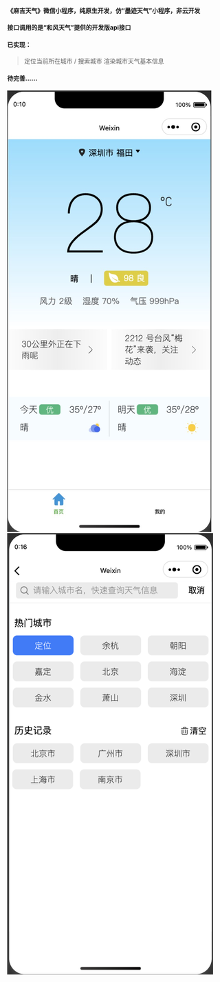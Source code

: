 #### 《麻吉天气》微信小程序，纯原生开发，仿“墨迹天气”小程序，非云开发
#### 接口调用的是“和风天气”提供的开发版api接口
#### 已实现：
  > 定位当前所在城市 / 搜索城市
  > 渲染城市天气基本信息
#### 待完善......

![](miniprogram/static/readme/img1.jpeg)
![](miniprogram/static/readme/img2.png)